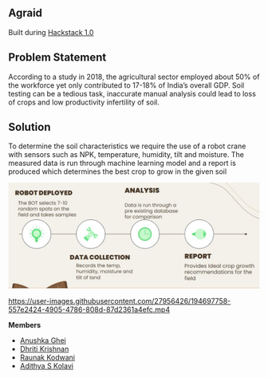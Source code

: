 ## Agraid

Built during [Hackstack 1.0](https://hackstack.infrastack-labs.com)

## Problem Statement
According to a study in 2018, the agricultural sector employed about 50% of the workforce yet only contributed to 17-18% of India’s overall GDP. Soil testing can be a tedious task, inaccurate manual analysis could lead to loss of crops and low productivity infertility of soil.

## Solution
To determine the soil characteristics we require the use of a robot crane with sensors such as NPK, temperature, humidity, tilt and moisture. The measured data is run through machine learning model and a report is produced which determines the best crop to grow in the given soil

![Ppt](./Assets/images_ppt.jpeg)


https://user-images.githubusercontent.com/27956426/194697758-557e2424-4905-4786-808d-87d2361a4efc.mp4

**Members**

 - [Anushka Ghei](https://github.com/Anushkaghei)
 - [Dhriti Krishnan](https://github.com/dhritikrishnan)
 - [Raunak Kodwani](https://github.com/kanuar)
 - [Adithya S Kolavi](https://github.com/adithya-s-k)
